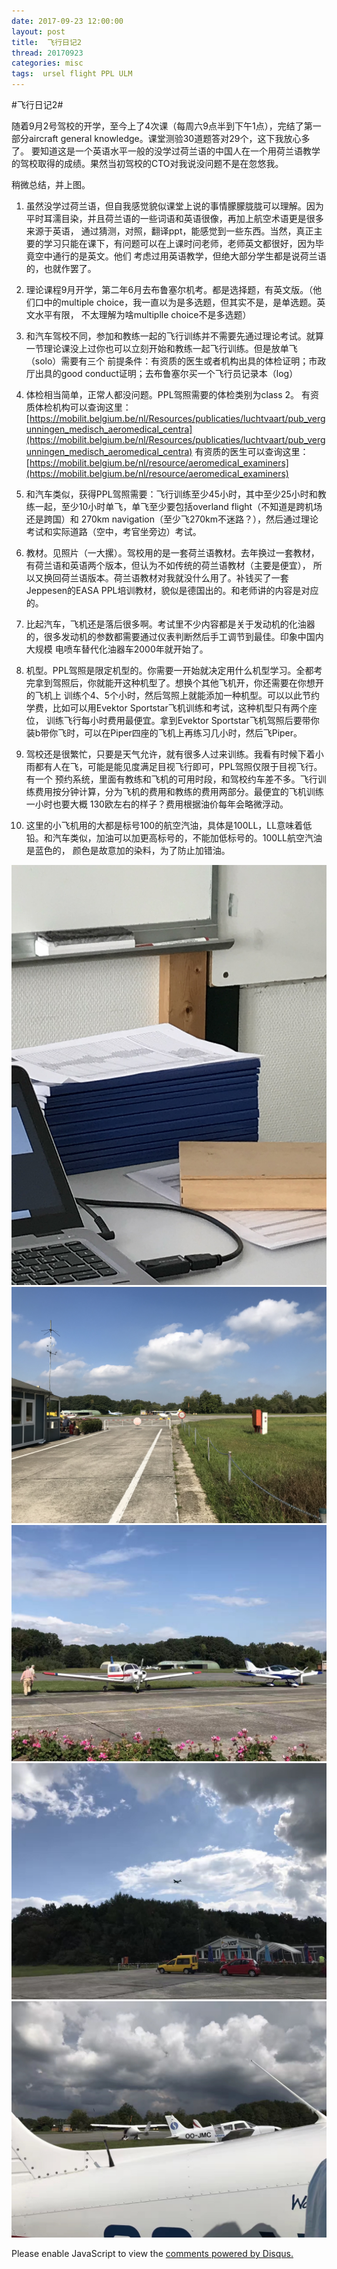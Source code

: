 ```yaml
---
date: 2017-09-23 12:00:00
layout: post
title: 	飞行日记2
thread: 20170923
categories: misc
tags:  ursel flight PPL ULM
---
```


#飞行日记2#  
  
随着9月2号驾校的开学，至今上了4次课（每周六9点半到下午1点），完结了第一部分aircraft general knowledge。课堂测验30道题答对29个，这下我放心多了。
要知道这是一个英语水平一般的没学过荷兰语的中国人在一个用荷兰语教学的驾校取得的成绩。果然当初驾校的CTO对我说没问题不是在忽悠我。

稍微总结，并上图。

1. 虽然没学过荷兰语，但自我感觉貌似课堂上说的事情朦朦胧胧可以理解。因为平时耳濡目染，并且荷兰语的一些词语和英语很像，再加上航空术语更是很多来源于英语，
通过猜测，对照，翻译ppt，能感觉到一些东西。当然，真正主要的学习只能在课下，有问题可以在上课时问老师，老师英文都很好，因为毕竟空中通行的是英文。他们
考虑过用英语教学，但绝大部分学生都是说荷兰语的，也就作罢了。

2. 理论课程9月开学，第二年6月去布鲁塞尔机考。都是选择题，有英文版。（他们口中的multiple choice，我一直以为是多选题，但其实不是，是单选题。英文水平有限，
不太理解为啥multiplle choice不是多选题）

3. 和汽车驾校不同，参加和教练一起的飞行训练并不需要先通过理论考试。就算一节理论课没上过你也可以立刻开始和教练一起飞行训练。但是放单飞（solo）需要有三个
前提条件：有资质的医生或者机构出具的体检证明；市政厅出具的good conduct证明；去布鲁塞尔买一个飞行员记录本（log）

4. 体检相当简单，正常人都没问题。PPL驾照需要的体检类别为class 2。
有资质体检机构可以查询这里：[https://mobilit.belgium.be/nl/Resources/publicaties/luchtvaart/pub_vergunningen_medisch_aeromedical_centra](https://mobilit.belgium.be/nl/Resources/publicaties/luchtvaart/pub_vergunningen_medisch_aeromedical_centra) 
有资质的医生可以查询这里：[https://mobilit.belgium.be/nl/resource/aeromedical_examiners](https://mobilit.belgium.be/nl/resource/aeromedical_examiners)

5. 和汽车类似，获得PPL驾照需要：飞行训练至少45小时，其中至少25小时和教练一起，至少10小时单飞，单飞至少要包括overland flight（不知道是跨机场还是跨国）和
270km navigation（至少飞270km不迷路？），然后通过理论考试和实际道路（空中，考官坐旁边）考试。

6. 教材。见照片（一大摞）。驾校用的是一套荷兰语教材。去年换过一套教材，有荷兰语和英语两个版本，但认为不如传统的荷兰语教材（主要是便宜），
所以又换回荷兰语版本。荷兰语教材对我就没什么用了。补钱买了一套Jeppesen的EASA PPL培训教材，貌似是德国出的。和老师讲的内容是对应的。

7. 比起汽车，飞机还是落后很多啊。考试里不少内容都是关于发动机的化油器的，很多发动机的参数都需要通过仪表判断然后手工调节到最佳。印象中国内大规模
电喷车替代化油器车2000年就开始了。

8. 机型。PPL驾照是限定机型的。你需要一开始就决定用什么机型学习。全都考完拿到驾照后，你就能开这种机型了。想换个其他飞机开，你还需要在你想开的飞机上
训练个4、5个小时，然后驾照上就能添加一种机型。可以以此节约学费，比如可以用Evektor Sportstar飞机训练和考试，这种机型只有两个座位，
训练飞行每小时费用最便宜。拿到Evektor Sportstar飞机驾照后要带你装b带你飞时，可以在Piper四座的飞机上再练习几小时，然后飞Piper。

9. 驾校还是很繁忙，只要是天气允许，就有很多人过来训练。我看有时候下着小雨都有人在飞，可能是能见度满足目视飞行即可，PPL驾照仅限于目视飞行。有一个
预约系统，里面有教练和飞机的可用时段，和驾校约车差不多。飞行训练费用按分钟计算，分为飞机的费用和教练的费用两部分。最便宜的飞机训练一小时也要大概
130欧左右的样子？费用根据油价每年会略微浮动。

10. 这里的小飞机用的大都是标号100的航空汽油，具体是100LL，LL意味着低铅。和汽车类似，加油可以加更高标号的，不能加低标号的。100LL航空汽油是蓝色的，
颜色是故意加的染料，为了防止加错油。

![](../media/ppl-2-5.jpg)
![](../media/ppl-2-1.jpg)
![](../media/ppl-2-2.jpg)
![](../media/ppl-2-3.jpg)
![](../media/ppl-2-4.jpg)

<div id="disqus_thread"></div>
<script type="text/javascript">
    /* * * CONFIGURATION VARIABLES: EDIT BEFORE PASTING INTO YOUR WEBPAGE * * */
    var disqus_shortname = 'jiaoxianjun'; // required: replace example with your forum shortname

    /* * * DON'T EDIT BELOW THIS LINE * * */
    (function() {
        var dsq = document.createElement('script'); dsq.type = 'text/javascript'; dsq.async = true;
        dsq.src = '//' + disqus_shortname + '.disqus.com/embed.js';
        (document.getElementsByTagName('head')[0] || document.getElementsByTagName('body')[0]).appendChild(dsq);
    })();
</script>
<noscript>Please enable JavaScript to view the <a href="http://disqus.com/?ref_noscript">comments powered by Disqus.</a></noscript>


<!-- Global site tag (gtag.js) - Google Analytics -->
<script async src="https://www.googletagmanager.com/gtag/js?id=G-01GGQ8JZW7"></script>
<script>
  window.dataLayer = window.dataLayer || [];
  function gtag(){dataLayer.push(arguments);}
  gtag('js', new Date());

  gtag('config', 'G-01GGQ8JZW7');
</script>

<script async src="https://pagead2.googlesyndication.com/pagead/js/adsbygoogle.js?client=ca-pub-1542618827905251"
     crossorigin="anonymous"></script>
